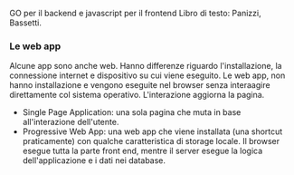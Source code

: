 GO per il backend e javascript per il frontend 
Libro di testo: Panizzi, Bassetti.

### Le web app
Alcune app sono anche web. Hanno differenze riguardo l'installazione, la connessione internet e dispositivo su cui viene eseguito.
Le web app, non hanno installazione e vengono eseguite nel browser senza interaagire direttamente col sistema operativo. L'interazione aggiorna la pagina.
- Single Page Application: una sola pagina che muta in base all'interazione dell'utente.
- Progressive Web App: una web app che viene installata (una shortcut praticamente) con qualche caratteristica di storage locale.
Il browser esegue tutta la parte front end, mentre il server esegue la logica dell'applicazione e i dati nei database.


